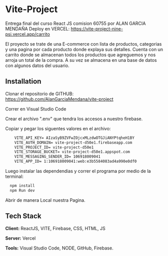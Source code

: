 
# Vite-Project

Entrega final del curso React JS comision  60755 por ALAN GARCIA MENDAÑA
Deploy en VERCEL:
https://vite-project-nine-psi.vercel.app/carrito

El proyecto se trate de una E-commerce con lista de productos, categorias y una pagina por cada producto donde explaya sus detalles. Cuenta con un carrito donde se almacenan todos los productos que agreguemos y nos arroja un total de la compra. A su vez se almacena en una base de datos con algunos datos del usuario.


## Installation
Clonar el repositorio de GITHUB: https://github.com/AlanGarciaMendana/vite-project

Correr en Visual Studio Code

Crear el archivo ".env" que tendra los accesos a nuestro firebase.

Copiar y pegar los siguentes valores en el archivo:
```html
    VITE_API_KEY= AIzaSyB9ZVFwZOjcxMLzdwOTGJiANYPtqheH1BY
    VITE_AUTH_DOMAIN= vite-project-d50e1.firebaseapp.com
    VITE_PROJECT_ID= vite-project-d50e1
    VITE_STORAGE_BUCKET= vite-project-d50e1.appspot.com
    VITE_MESSAGING_SENDER_ID= 106918009041
    VITE_APP_ID= 1:106918009041:web:e3b5584083ad4a990e0df0
```

Luego instalar las dependendias y correr el programa por medio de la terminal:

```bash
  npm install 
  npm Run dev
```
Abrir de manera Local nuestra Pagina.
## Tech Stack

**Client:** ReactJS, VITE, Firebase, CSS, HTML, JS

**Server:** Vercel

**Tools:** Visual Studio Code, NODE, GitHub, Firebase.

